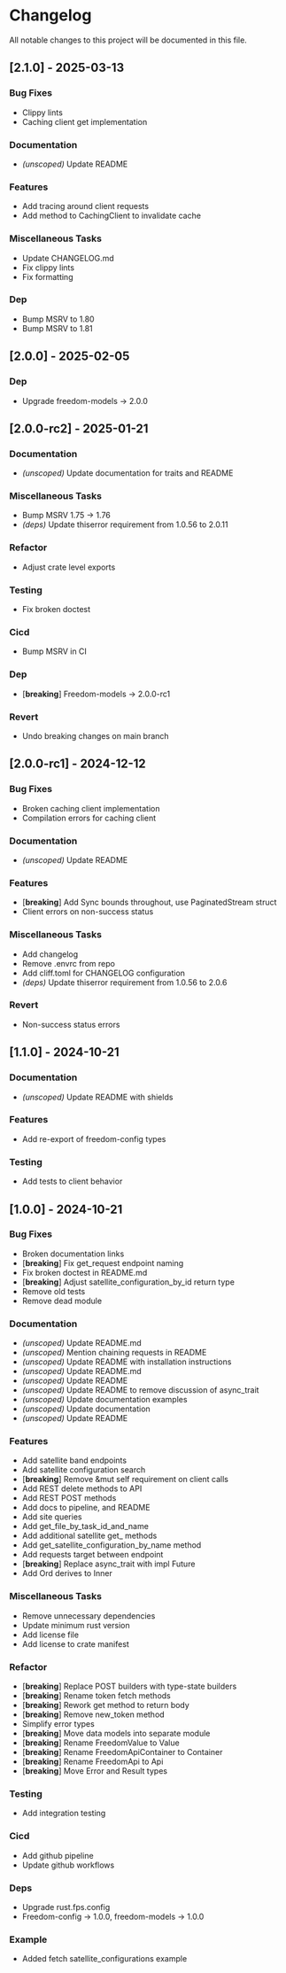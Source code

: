 # Changelog

All notable changes to this project will be documented in this file.

## [2.1.0] - 2025-03-13

### Bug Fixes

- Clippy lints
- Caching client get implementation

### Documentation

- *(unscoped)* Update README

### Features

- Add tracing around client requests
- Add method to CachingClient to invalidate cache

### Miscellaneous Tasks

- Update CHANGELOG.md
- Fix clippy lints
- Fix formatting

### Dep

- Bump MSRV to 1.80
- Bump MSRV to 1.81

## [2.0.0] - 2025-02-05

### Dep

- Upgrade freedom-models -> 2.0.0

## [2.0.0-rc2] - 2025-01-21

### Documentation

- *(unscoped)* Update documentation for traits and README

### Miscellaneous Tasks

- Bump MSRV 1.75 -> 1.76
- *(deps)* Update thiserror requirement from 1.0.56 to 2.0.11

### Refactor

- Adjust crate level exports

### Testing

- Fix broken doctest

### Cicd

- Bump MSRV in CI

### Dep

- [**breaking**] Freedom-models -> 2.0.0-rc1

### Revert

- Undo breaking changes on main branch

## [2.0.0-rc1] - 2024-12-12

### Bug Fixes

- Broken caching client implementation
- Compilation errors for caching client

### Documentation

- *(unscoped)* Update README

### Features

- [**breaking**] Add Sync bounds throughout, use PaginatedStream struct
- Client errors on non-success status

### Miscellaneous Tasks

- Add changelog
- Remove .envrc from repo
- Add cliff.toml for CHANGELOG configuration
- *(deps)* Update thiserror requirement from 1.0.56 to 2.0.6

### Revert

- Non-success status errors

## [1.1.0] - 2024-10-21

### Documentation

- *(unscoped)* Update README with shields

### Features

- Add re-export of freedom-config types

### Testing

- Add tests to client behavior

## [1.0.0] - 2024-10-21

### Bug Fixes

- Broken documentation links
- [**breaking**] Fix get_request endpoint naming
- Fix broken doctest in README.md
- [**breaking**] Adjust satellite_configuration_by_id return type
- Remove old tests
- Remove dead module

### Documentation

- *(unscoped)* Update README.md
- *(unscoped)* Mention chaining requests in README
- *(unscoped)* Update README with installation instructions
- *(unscoped)* Update README.md
- *(unscoped)* Update README
- *(unscoped)* Update README to remove discussion of async_trait
- *(unscoped)* Update documentation examples
- *(unscoped)* Update documentation
- *(unscoped)* Update README

### Features

- Add satellite band endpoints
- Add satellite configuration search
- [**breaking**] Remove &mut self requirement on client calls
- Add REST delete methods to API
- Add REST POST methods
- Add docs to pipeline, and README
- Add site queries
- Add get_file_by_task_id_and_name
- Add additional satellite get_ methods
- Add get_satellite_configuration_by_name method
- Add requests target between endpoint
- [**breaking**] Replace async_trait with impl Future
- Add Ord derives to Inner<T>

### Miscellaneous Tasks

- Remove unnecessary dependencies
- Update minimum rust version
- Add license file
- Add license to crate manifest

### Refactor

- [**breaking**] Replace POST builders with type-state builders
- [**breaking**] Rename token fetch methods
- [**breaking**] Rework get method to return body
- [**breaking**] Remove new_token method
- Simplify error types
- [**breaking**] Move data models into separate module
- [**breaking**] Rename FreedomValue to Value
- [**breaking**] Rename FreedomApiContainer to Container
- [**breaking**] Rename FreedomApi to Api
- [**breaking**] Move Error and Result types

### Testing

- Add integration testing

### Cicd

- Add github pipeline
- Update github workflows

### Deps

- Upgrade rust.fps.config
- Freedom-config -> 1.0.0, freedom-models -> 1.0.0

### Example

- Added fetch satellite_configurations example

<!-- generated by git-cliff -->
